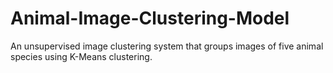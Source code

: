 # Animal-Image-Clustering-Model
An unsupervised image clustering system that groups images of five animal species using K-Means clustering.
